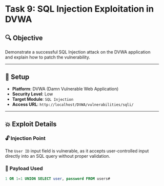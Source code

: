 # Task 9: SQL Injection Exploitation in DVWA

## 🔍 Objective
Demonstrate a successful SQL Injection attack on the DVWA application and explain how to patch the vulnerability.

---

## 🧪 Setup

- **Platform**: DVWA (Damn Vulnerable Web Application)
- **Security Level**: Low
- **Target Module**: `SQL Injection`
- **Access URL**: `http://localhost/DVWA/vulnerabilities/sqli/`

---

## 💥 Exploit Details

### 🔓 Injection Point

The `User ID` input field is vulnerable, as it accepts user-controlled input directly into an SQL query without proper validation.

### 🧨 Payload Used

```sql
1 OR 1=1 UNION SELECT user, password FROM users#
